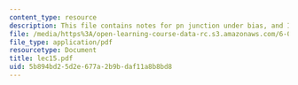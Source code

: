 ```yaml
---
content_type: resource
description: This file contains notes for pn junction under bias, and I-V characteristics.
file: /media/https%3A/open-learning-course-data-rc.s3.amazonaws.com/6-012-microelectronic-devices-and-circuits-fall-2005/5b894bd25d2e677a2b9bdaf11a8b8bd8_lec15.pdf
file_type: application/pdf
resourcetype: Document
title: lec15.pdf
uid: 5b894bd2-5d2e-677a-2b9b-daf11a8b8bd8
---
```


